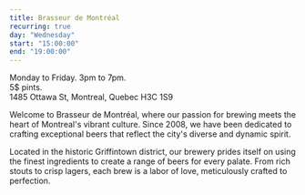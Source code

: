 ```yaml
---
title: Brasseur de Montréal
recurring: true
day: "Wednesday"
start: "15:00:00"
end: "19:00:00"
---
```


Monday to Friday. 3pm to 7pm.<br>
5$ pints.<br>
1485 Ottawa St, Montreal, Quebec H3C 1S9

<!-- more -->

Welcome to Brasseur de Montréal, where our passion for brewing meets the heart of Montreal's vibrant culture. Since 2008, we have been dedicated to crafting exceptional beers that reflect the city's diverse and dynamic spirit.

Located in the historic Griffintown district, our brewery prides itself on using the finest ingredients to create a range of beers for every palate. From rich stouts to crisp lagers, each brew is a labor of love, meticulously crafted to perfection.